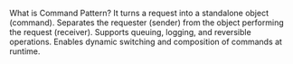 What is Command Pattern?
It turns a request into a standalone object (command).
Separates the requester (sender) from the object performing the request (receiver).
Supports queuing, logging, and reversible operations.
Enables dynamic switching and composition of commands at runtime.